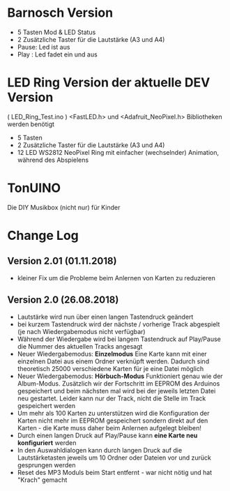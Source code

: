 # Barnosch Version

- 5 Tasten Mod & LED Status
- 2 Zusätzliche Taster für die Lautstärke (A3 und A4)
- Pause: Led ist aus
- Play : Led fadet ein und aus

# LED Ring Version der aktuelle DEV Version
( LED_Ring_Test.ino )
<FastLED.h> und <Adafruit_NeoPixel.h> Bibliotheken werden benötigt
- 5 Tasten 
- 2 Zusätzliche Taster für die Lautstärke (A3 und A4)
- 12 LED WS2812 NeoPixel Ring mit einfacher (wechselnder) Animation, während des Abspielens

# TonUINO
Die DIY Musikbox (nicht nur) für Kinder

# Change Log

## Version 2.01 (01.11.2018)
- kleiner Fix um die Probleme beim Anlernen von Karten zu reduzieren

## Version 2.0 (26.08.2018)

- Lautstärke wird nun über einen langen Tastendruck geändert
- bei kurzem Tastendruck wird der nächste / vorherige Track abgespielt (je nach Wiedergabemodus nicht verfügbar)
- Während der Wiedergabe wird bei langem Tastendruck auf Play/Pause die Nummer des aktuellen Tracks angesagt
- Neuer Wiedergabemodus: **Einzelmodus**
  Eine Karte kann mit einer einzelnen Datei aus einem Ordner verknüpft werden. Dadurch sind theoretisch 25000 verschiedene Karten für je eine Datei möglich
- Neuer Wiedergabemodus: **Hörbuch-Modus**
  Funktioniert genau wie der Album-Modus. Zusätzlich wir der Fortschritt im EEPROM des Arduinos gespeichert und beim nächsten mal wird bei der jeweils letzten Datei neu gestartet. Leider kann nur der Track, nicht die Stelle im Track gespeichert werden
- Um mehr als 100 Karten zu unterstützen wird die Konfiguration der Karten nicht mehr im EEPROM gespeichert sondern direkt auf den Karten - die Karte muss daher beim Anlernen aufgelegt bleiben!
- Durch einen langen Druck auf Play/Pause kann **eine Karte neu konfiguriert** werden
- In den Auswahldialogen kann durch langen Druck auf die Lautstärketasten jeweils um 10 Ordner oder Dateien vor und zurück gesprungen werden
- Reset des MP3 Moduls beim Start entfernt - war nicht nötig und hat "Krach" gemacht
